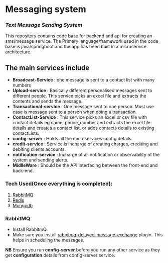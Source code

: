 # Messaging system
### _Text Message Sending System_

This repository contains code base for backend and api for creating an sms/message service.
The Primary language/framework used in the code base is java/springboot and the app has been built in a microservice architecture.


## The main services include
- __Broadcast-Service__ : one message is sent to a contact list with many numbers
- __Upload-service__ :  Basically different personalised messages sent to different people. This service picks an excel file and extracts the contents and sends the message.
- __Transactional-service__ : One message sent to one person. Most use case is message sent to a person when doing a transaction.
- __ContactList-Service__ : This service picks an excel or csv file with contact details eg name, phone_number and extracts the excel file details and creates a contact list. or adds contacts details to existing contactLists.
- __config-server__ : Holds all the microservices config details.
- __credit-service__ : Service is incharge of creating charges, crediting and debiting clients accounts.
- __notification-service__ : Incharge of all notification or observability of the system and sending alerts.
- __MidlleWare__ : Should be the API interfacing between the front-end and back-end.

### Tech Used(Once everything is completed):
1. [RabbitMQ](https://www.rabbitmq.com/download.html)
2. [Redis](https://redis.io/download)
3. [Mongodb](https://www.mongodb.com/)

### RabbitMQ
- Install RabbitmQ
- Make sure you install [rabbitmq-delayed-message-exchange](https://github.com/rabbitmq/rabbitmq-delayed-message-exchange) plugin. This helps in scheduling the messages.

**NB**
Ensure you run __config-server__ before you run any other service as they get __configuration__ details from config-server service.